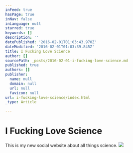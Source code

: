 ```yaml
---
inFeed: true
hasPage: true
inNav: false
inLanguage: null
starred: true
keywords: []
description: ''
datePublished: '2016-02-01T01:03:43.970Z'
dateModified: '2016-02-01T01:03:39.845Z'
title: I Fucking Love Science
author: []
sourcePath: _posts/2016-02-01-i-fucking-love-science.md
published: true
authors: []
publisher:
  name: null
  domain: null
  url: null
  favicon: null
url: i-fucking-love-science/index.html
_type: Article

---
```

# I Fucking Love Science

This is my new social website about all things science. ![](https://the-grid-user-content.s3-us-west-2.amazonaws.com/eea8be18-f7fa-4453-9b61-a89a146f2309.jpg)
